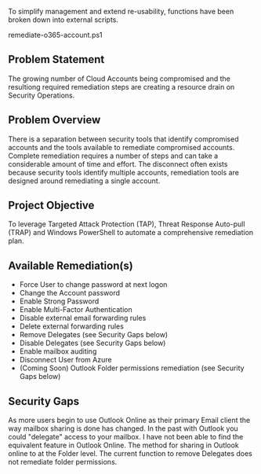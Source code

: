 To simplify management and extend re-usability, functions have been broken down into external scripts.

remediate-o365-account.ps1

Problem Statement
---
The growing number of Cloud Accounts being compromised and the resultiong required remediation steps are creating a resource drain on Security Operations.

Problem Overview
---
There is a separation between security tools that identify compromised accounts and the tools available to remediate compromised accounts. Complete remediation requires a number of steps and can take a considerable amount of time and effort.
The disconnect often exists because security tools identify multiple accounts, remediation tools are designed around remediating a single account.

Project Objective
---
To leverage Targeted Attack Protection (TAP), Threat Response Auto-pull (TRAP) and Windows PowerShell to automate a comprehensive remediation plan.

Available Remediation(s)
---
- Force User to change password at next logon
- Change the Account password
- Enable Strong Password
- Enable Multi-Factor Authentication
- Disable external email forwarding rules
- Delete external forwarding rules
- Remove Delegates (see Security Gaps below)
- Disable Delegates (see Security Gaps below)
- Enable mailbox auditing
- Disconnect User from Azure
- (Coming Soon) Outlook Folder permissions remediation (see Security Gaps below)

Security Gaps
---
As more users begin to use Outlook Online as their primary Email client the way mailbox sharing is done has changed. In the past with Outlook you could "delegate" access to your mailbox. I have not been able to find the equivalent feature in Outlook Online. The method for sharing in Outlook online to at the Folder level.  The current function to remove Delegates does not remediate folder permissions.
